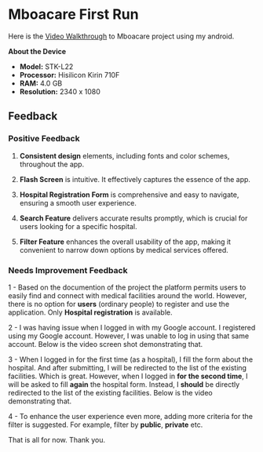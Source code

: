 # Mboacare First Run

Here is the [Video Walkthrough](https://drive.google.com/file/d/1RNImCEIqGP9wHcp89AWOiQwY4lJOuDyL/view?usp=sharing) to Mboacare project using my android.

**About the Device**
- **Model:** STK-L22
- **Processor:** Hisilicon Kirin 710F
- **RAM:** 4.0 GB
- **Resolution:** 2340 x 1080

## Feedback

### Positive Feedback

1. **Consistent design** elements, including fonts and color schemes, throughout the app.

2. **Flash Screen** is intuitive. It effectively captures the essence of the app.

3. **Hospital Registration Form** is comprehensive and easy to navigate, ensuring a smooth user experience.

4. **Search Feature** delivers accurate results promptly, which is crucial for users looking for a specific hospital.

5. **Filter Feature** enhances the overall usability of the app, making it convenient to narrow down options by medical services offered.


### Needs Improvement Feedback

1 - Based on the documention of the project the platform permits users to easily find and connect with medical facilities around the world. However, there is no option for **users** (ordinary people) to register and use the application. Only **Hospital registration** is available.

2 - I was having issue when I logged in with my Google account. I registered using my Google account. However, I was unable to log in using that same account. Below is the video screen shot demonstrating that.

<!-- TODO add video describing the issue -->

3 - When I logged in for the first time (as a hospital), I fill the form about the hospital. And after submitting, I will be redirected to the list of the existing facilities. Which is great. However, when I logged in **for the second time**, I will be asked to fill **again** the hospital form. Instead, I **should** be directly redirected to the list of the existing facilities. Below is the video demonstrating that.

<!-- TODO add video describing the issue -->

4 - To enhance the user experience even more, adding more criteria for the filter is suggested. For example, filter by **public**, **private** etc.


That is all for now. Thank you.